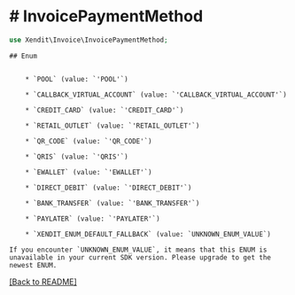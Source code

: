 # # InvoicePaymentMethod


```php
use Xendit\Invoice\InvoicePaymentMethod;
```

    ## Enum

    
        * `POOL` (value: `'POOL'`)
    
        * `CALLBACK_VIRTUAL_ACCOUNT` (value: `'CALLBACK_VIRTUAL_ACCOUNT'`)
    
        * `CREDIT_CARD` (value: `'CREDIT_CARD'`)
    
        * `RETAIL_OUTLET` (value: `'RETAIL_OUTLET'`)
    
        * `QR_CODE` (value: `'QR_CODE'`)
    
        * `QRIS` (value: `'QRIS'`)
    
        * `EWALLET` (value: `'EWALLET'`)
    
        * `DIRECT_DEBIT` (value: `'DIRECT_DEBIT'`)
    
        * `BANK_TRANSFER` (value: `'BANK_TRANSFER'`)
    
        * `PAYLATER` (value: `'PAYLATER'`)
    
        * `XENDIT_ENUM_DEFAULT_FALLBACK` (value: `UNKNOWN_ENUM_VALUE`)

    If you encounter `UNKNOWN_ENUM_VALUE`, it means that this ENUM is unavailable in your current SDK version. Please upgrade to get the newest ENUM.

[[Back to README]](../../README.md)
